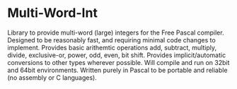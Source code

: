 # Multi-Word-Int
Library to provide multi-word (large) integers for the Free Pascal compiler.
Designed to be reasonably fast, and requiring minimal code changes to implement.
Provides basic arithemtic operations add, subtract, multiply, divide, exclusive-or, power, odd, even, bit shift.
Provides implicit/automatic conversions to other types wherever possible.
Will compile and run on 32bit and 64bit environments.
Written purely in Pascal to be portable and reliable (no assembly or C languages).
